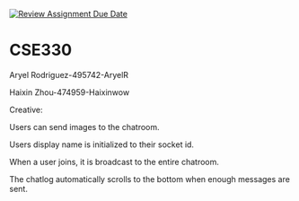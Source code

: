[![Review Assignment Due Date](https://classroom.github.com/assets/deadline-readme-button-8d59dc4de5201274e310e4c54b9627a8934c3b88527886e3b421487c677d23eb.svg)](https://classroom.github.com/a/tduhEvNW)
# CSE330
Aryel Rodriguez-495742-AryelR

Haixin Zhou-474959-Haixinwow


Creative: 

Users can send images to the chatroom.

Users display name is initialized to their socket id.

When a user joins, it is broadcast to the entire chatroom.

The chatlog automatically scrolls to the bottom when enough messages are sent.

